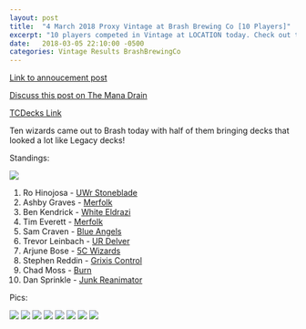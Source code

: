 ```yaml
---
layout: post
title:  "4 March 2018 Proxy Vintage at Brash Brewing Co [10 Players]"
excerpt: "10 players competed in Vintage at LOCATION today. Check out the results!"
date:   2018-03-05 22:10:00 -0500
categories: Vintage Results BrashBrewingCo
---
```


[Link to annoucement post](http://themanadrain.com/topic/1780/3-4-2018-houston-tx-100-proxy-vintage-brash-brewing-co)

[Discuss this post on The Mana Drain]()

[TCDecks Link](http://tcdecks.net/deck.php?id=26877)

Ten wizards came out to Brash today with half of them bringing decks that looked a lot like Legacy decks!

Standings:

![](https://images.lonestarlhurgoyfs.com/2018-03-04/standings.jpg)

1. Ro Hinojosa - [UWr Stoneblade](https://images.lonestarlhurgoyfs.com/2018-03-04/deck-1.jpg)
2. Ashby Graves - [Merfolk](https://images.lonestarlhurgoyfs.com/2018-03-04/deck-2.jpg)
3. Ben Kendrick - [White Eldrazi](https://images.lonestarlhurgoyfs.com/2018-03-04/deck-3.jpg)
4. Tim Everett - [Merfolk](https://images.lonestarlhurgoyfs.com/2018-03-04/deck-4.jpg)
5. Sam Craven - [Blue Angels](https://images.lonestarlhurgoyfs.com/2018-03-04/deck-5.jpg)
6. Trevor Leinbach - [UR Delver](https://images.lonestarlhurgoyfs.com/2018-03-04/deck-6.jpg)
7. Arjune Bose - [5C Wizards](https://images.lonestarlhurgoyfs.com/2018-03-04/deck-7.jpg)
8. Stephen Reddin - [Grixis Control](https://images.lonestarlhurgoyfs.com/2018-03-04/deck-8.jpg)
9. Chad Moss - [Burn](https://images.lonestarlhurgoyfs.com/2018-03-04/deck-9.jpg)
10. Dan Sprinkle - [Junk Reanimator](https://images.lonestarlhurgoyfs.com/2018-03-04/deck-10.jpg)

Pics:

![](https://images.lonestarlhurgoyfs.com/2018-03-04/1.jpg)
![](https://images.lonestarlhurgoyfs.com/2018-03-04/2.jpg)
![](https://images.lonestarlhurgoyfs.com/2018-03-04/3.jpg)
![](https://images.lonestarlhurgoyfs.com/2018-03-04/4.jpg)
![](https://images.lonestarlhurgoyfs.com/2018-03-04/5.jpg)
![](https://images.lonestarlhurgoyfs.com/2018-03-04/6.jpg)
![](https://images.lonestarlhurgoyfs.com/2018-03-04/7.jpg)
![](https://images.lonestarlhurgoyfs.com/2018-03-04/8.jpg)